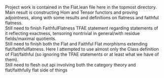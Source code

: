 Project work is contained in the Flat.lean file here in the topmost directory.  
Main result is constructing Hom and Tensor functors and proving adjointness, along with some results and definitions on flatness and faithful flatness.  
Still need to finish FaithfulFlatness TFAE statement regarding statements of it reflecting exactness, tensoring nontrivial in general/with residue fields/maximal quotients.  
Still need to finish both the Flat and Faithful Flat morphisms extending flat/faithfulflatness. Here I attempted to use almost only the Class definition of Flat/faithful (so ignoring the TFAE statements or at least what we have of them).  
Still need to flesh out api involving both the category theory and flat/faithfully flat side of things
